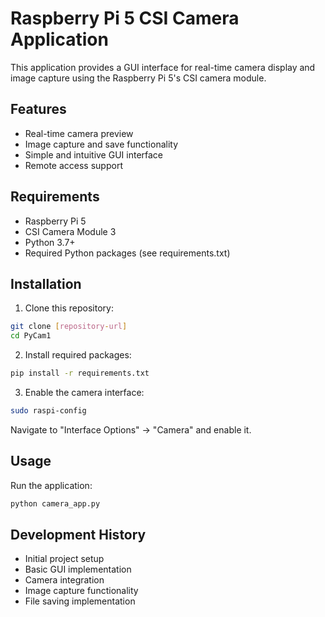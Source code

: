 # Raspberry Pi 5 CSI Camera Application

This application provides a GUI interface for real-time camera display and image capture using the Raspberry Pi 5's CSI camera module.

## Features
- Real-time camera preview
- Image capture and save functionality
- Simple and intuitive GUI interface
- Remote access support

## Requirements
- Raspberry Pi 5
- CSI Camera Module 3
- Python 3.7+
- Required Python packages (see requirements.txt)

## Installation
1. Clone this repository:
```bash
git clone [repository-url]
cd PyCam1
```

2. Install required packages:
```bash
pip install -r requirements.txt
```

3. Enable the camera interface:
```bash
sudo raspi-config
```
Navigate to "Interface Options" -> "Camera" and enable it.

## Usage
Run the application:
```bash
python camera_app.py
```

## Development History
- Initial project setup
- Basic GUI implementation
- Camera integration
- Image capture functionality
- File saving implementation 